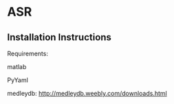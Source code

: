 # ASR


## Installation Instructions

Requirements:

matlab

PyYaml

medleydb: http://medleydb.weebly.com/downloads.html
